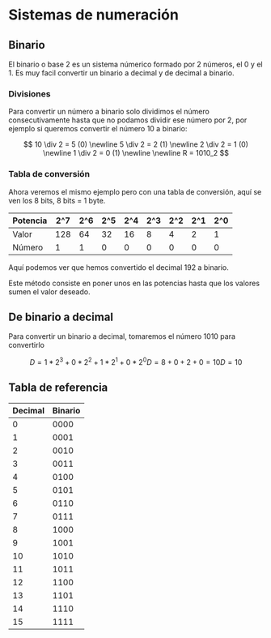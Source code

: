 # Sistemas de numeración

## Binario
El binario o base 2 es un sistema númerico formado por 2 números, el 0 y el 1. Es muy facil convertir un binario a decimal y de decimal a binario.


### Divisiones
Para convertir un número a binario solo dividimos el número consecutivamente hasta que no podamos dividir ese número por 2, por ejemplo si queremos convertir el número 10 a binario:

$$
10 \div 2 = 5 (0) \newline
5 \div 2 = 2 (1) \newline
2 \div 2 = 1 (0) \newline
1 \div 2 = 0 (1) \newline
\newline
R = 1010_2
$$

### Tabla de conversión
Ahora veremos el mismo ejemplo pero con una tabla de conversión, aquí se ven los 8 bits, 8 bits = 1 byte.

| Potencia | 2^7   | 2^6   | 2^5   | 2^4   | 2^3   | 2^2   | 2^1   | 2^0   |
|----------|-------|-------|-------|-------|-------|-------|-------|-------|
| Valor    |  128  |  64   |  32   |  16   |   8   |   4   |   2   |   1   |
| Número   |   1   |   1   |   0   |   0   |   0   |   0   |   0   |   0   |

Aquí podemos ver que hemos convertido el decimal 192 a binario.

Este método consiste en poner unos en las potencias hasta que los valores sumen el valor deseado.

## De binario a decimal
Para convertir un binario a decimal, tomaremos el número 1010 para convertirlo

$$
D = 1 * 2^3 + 0 * 2^2 + 1 * 2^1 + 0 * 2^0
D = 8 + 0 + 2 + 0 = 10
D = 10
$$

## Tabla de referencia

| Decimal | Binario  |
|---------|----------|
|    0    |  0000    |
|    1    |  0001    |
|    2    |  0010    |
|    3    |  0011    |
|    4    |  0100    |
|    5    |  0101    |
|    6    |  0110    |
|    7    |  0111    |
|    8    |  1000    |
|    9    |  1001    |
|   10    |  1010    |
|   11    |  1011    |
|   12    |  1100    |
|   13    |  1101    |
|   14    |  1110    |
|   15    |  1111    |


